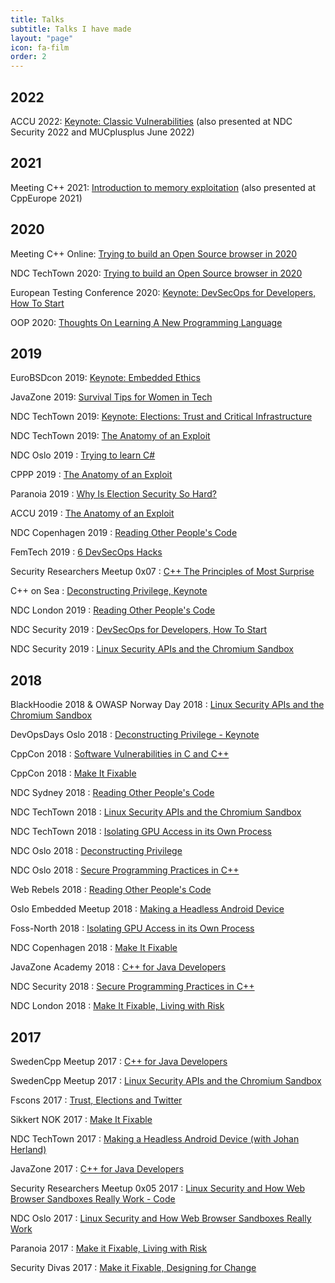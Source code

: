 ```yaml
---
title: Talks
subtitle: Talks I have made
layout: "page"
icon: fa-film
order: 2
---
```


## 2022

ACCU 2022: [Keynote: Classic Vulnerabilities](/2022/03/12/accu_classic_vulnerabilities.html) (also presented at NDC Security 2022 and MUCplusplus June 2022)

## 2021

Meeting C++ 2021: [Introduction to memory exploitation](/2021/11/12/meeting_cpp_introduction_to_memory_exploitation.html) (also presented at CppEurope 2021)

## 2020

Meeting C++ Online: [Trying to build an Open Source browser in 2020](/2020/09/24/trying_to_build_an_open_source_browser_in_2020.html)

NDC TechTown 2020: [Trying to build an Open Source browser in 2020](/2020/09/03/trying_to_build_an_open_source_browser_in_2020.html)

European Testing Conference 2020: [Keynote: DevSecOps for Developers, How To Start](/2020/02/07/devsecops_for_developers_how_to_start.html)

OOP 2020: [Thoughts On Learning A New Programming Language](/2020/02/05/thoughts_on_learning_a_new_programming_language.html)

## 2019

EuroBSDcon 2019: [Keynote: Embedded Ethics](/2019/09/21/embedded_ethics.html)

JavaZone 2019: [Survival Tips for Women in Tech](/2019/09/12/survival_tips_for_women_in_tech.html)

NDC TechTown 2019: [Keynote: Elections: Trust and Critical Infrastructure](/2019/09/04/keynote_elections_trust_and_critical_infrastructure.html)

NDC TechTown 2019: [The Anatomy of an Exploit](/2019/09/05/the_anatomy_of_an_exploit.html)

NDC Oslo 2019 : [Trying to learn C#](/2019/06/21/trying_to_learn_c_sharp.html)

CPPP 2019 : [The Anatomy of an Exploit](/2019/06/15/the_anatomy_of_an_exploit.html)

Paranoia 2019 : [Why Is Election Security So Hard?](/2019/05/21/why_is_election_security_so_hard.html)

ACCU 2019 : [The Anatomy of an Exploit](/2019/04/10/the_anatomy_of_an_exploit.html)

NDC Copenhagen 2019 : [Reading Other People's Code](/2019/03/29/reading_other_peoples_code.html)

FemTech 2019 : [6 DevSecOps Hacks](/2019/03/27/6_devsecops_hacks.html)

Security Researchers Meetup 0x07 : [C++ The Principles of Most Surprise](/2019/02/25/cpp_the_principles_of_most_surprise.html)

C++ on Sea : [Deconstructing Privilege, Keynote](/2019/02/04/keynote_deconstructing_privilege.html)

NDC London 2019 : [Reading Other People's Code](/2019/01/30/reading_other_peoples_code.html)

NDC Security 2019 : [DevSecOps for Developers, How To Start](/2019/01/25/devsecops_for_developers.html)

NDC Security 2019 : [Linux Security APIs and the Chromium Sandbox](/2019/01/25/linux_security_in_the_chromium_sandbox.html)

## 2018

BlackHoodie 2018 & OWASP Norway Day 2018 : [Linux Security APIs and the Chromium Sandbox](/2018/11/20/linux_security_in_the_chromium_sandbox.html)

DevOpsDays Oslo 2018 : [Deconstructing Privilege - Keynote](/2018/10/29/deconstructing_privilege.html)

CppCon 2018 : [Software Vulnerabilities in C and C++](/2018/09/26/software-vulnerabilities-in-c-and-cpp.html)

CppCon 2018 : [Make It Fixable](/2018/09/25/make_it_fixable.html)

NDC Sydney 2018 : [Reading Other People's Code](/2018/09/19/reading_other_peoples_code.html)

NDC TechTown 2018 : [Linux Security APIs and the Chromium Sandbox](/2018/08/30/linux_security_in_the_chromium_sandbox.html)

NDC TechTown 2018 : [Isolating GPU Access in its Own Process](/2018/08/30/isolating_gpu_access.html)

NDC Oslo 2018 : [Deconstructing Privilege](/2018/06/15/deconstructing_privilege.html)

NDC Oslo 2018 : [Secure Programming Practices in C++](/2018/06/14/secure_programming_practices.html)

Web Rebels 2018 : [Reading Other People's Code](/2018/06/04/reading_other_peoples_code.html)

Oslo Embedded Meetup 2018 : [Making a Headless Android Device](/2018/05/07/headless_android_device.html)

Foss-North 2018 : [Isolating GPU Access in its Own Process](/2018/04/23/isolating_gpu_access.html)

NDC Copenhagen 2018 : [Make It Fixable](/2018/03/16/make_it_fixable.html)

JavaZone Academy 2018 : [C++ for Java Developers](/2018/02/06/cpp_for_java_devs.html)

NDC Security 2018 : [Secure Programming Practices in C++](/2018/01/24/secure_programming_cpp.html)

NDC London 2018 : [Make It Fixable, Living with Risk](/2018/01/19/living_with_risk.html)

## 2017

SwedenCpp Meetup 2017 : [C++ for Java Developers](/2017/11/16/cpp_for_java_devs.html)

SwedenCpp Meetup 2017 : [Linux Security APIs and the Chromium Sandbox](/2017/11/16/linux_browser_sandboxes.html)

Fscons 2017 : [Trust, Elections and Twitter](/2017/11/05/trust_elections_and_twitter.html)

Sikkert NOK 2017 : [Make It Fixable](/2017/10/26/make_it_fixable.html)

NDC TechTown 2017 : [Making a Headless Android Device (with Johan Herland)](/2017/10/23/headless_android_device.html)

JavaZone 2017 : [C++ for Java Developers](/2017/09/13/cpp_for_java_devs.html)

Security Researchers Meetup 0x05 2017 : [Linux Security and How Web Browser Sandboxes Really Work - Code](/2017/06/19/linux_security_sandboxes.html)

NDC Oslo 2017 : [Linux Security and How Web Browser Sandboxes Really Work](/2017/06/15/linux_browser_sandboxes.html)

Paranoia 2017 : [Make it Fixable, Living with Risk](/2017/05/10/living_with_risk.html)

Security Divas 2017 : [Make it Fixable, Designing for Change](/2017/01/26/designing_for_change.html)
